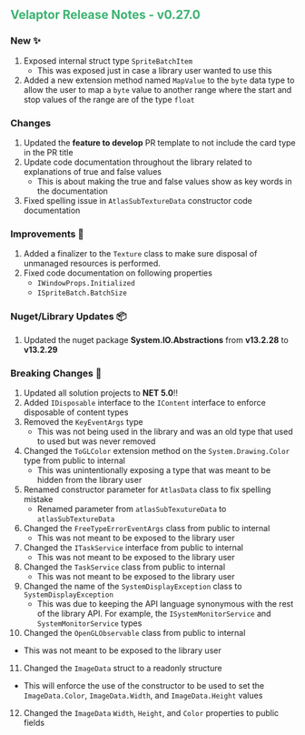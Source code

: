 ## <span style='color:mediumseagreen;font-weight:bold'>Velaptor Release Notes - v0.27.0</span>

### **New** ✨

1. Exposed internal struct type `SpriteBatchItem`
   * This was exposed just in case a library user wanted to use this
2. Added a new extension method named `MapValue` to the `byte` data type to allow the user to map a `byte` value to another range where the start and stop values of the range are of the type `float`

### **Changes**

1. Updated the **feature to develop** PR template to not include the card type in the PR title
2. Update code documentation throughout the library related to explanations of true and false values
   * This is about making the true and false values show as key words in the documentation
3. Fixed spelling issue in `AtlasSubTextureData` constructor code documentation

### **Improvements** 🌟

1. Added a finalizer to the `Texture` class to make sure disposal of unmanaged resources is performed.
2. Fixed code documentation on following properties
   * `IWindowProps.Initialized`
   * `ISpriteBatch.BatchSize`

### **Nuget/Library Updates** 📦

1. Updated the nuget package **System.IO.Abstractions** from **v13.2.28** to **v13.2.29**

### **Breaking Changes** 🧨

1. Updated all solution projects to **NET 5.0**!!
2. Added `IDisposable` interface to the `IContent` interface to enforce disposable of content types
3. Removed the `KeyEventArgs` type
   * This was not being used in the library and was an old type that used to used but was never removed
4. Changed the `ToGLColor` extension method on the `System.Drawing.Color` type from public to internal
   * This was unintentionally exposing a type that was meant to be hidden from the library user
5. Renamed constructor parameter for `AtlasData` class to fix spelling mistake
   * Renamed parameter from `atlasSubTexutureData` to `atlasSubTextureData`
6. Changed the `FreeTypeErrorEventArgs` class from public to internal
   * This was not meant to be exposed to the library user
7. Changed the `ITaskService` interface from public to internal
   * This was not meant to be exposed to the library user
8. Changed the `TaskService` class from public to internal
   * This was not meant to be exposed to the library user
9. Changed the name of the `SystemDisplayException` class to `SystemDisplayException`
   * This was due to keeping the API language synonymous with the rest of the library API.  For example, the `ISystemMonitorService` and `SystemMonitorService` types
10. Changed the `OpenGLObservable` class from public to internal
   * This was not meant to be exposed to the library user
11. Changed the `ImageData` struct to a readonly structure
   * This will enforce the use of the constructor to be used to set the `ImageData.Color`, `ImageData.Width`, and `ImageData.Height` values
12. Changed the `ImageData` `Width`, `Height`, and `Color` properties to public fields
